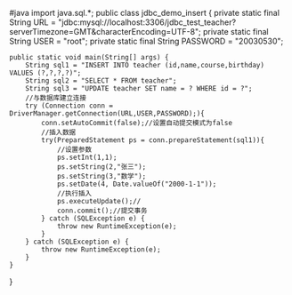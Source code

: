 #java
import java.sql.*;
public class jdbc_demo_insert {
    private static  final String URL = "jdbc:mysql://localhost:3306/jdbc_test_teacher?serverTimezone=GMT&characterEncoding=UTF-8";
    private static  final String USER = "root";
    private static  final String PASSWORD = "20030530";

    public static void main(String[] args) {
        String sql1 = "INSERT INTO teacher (id,name,course,birthday) VALUES (?,?,?,?)";
        String sql2 = "SELECT * FROM teacher";
        String sql3 = "UPDATE teacher SET name = ? WHERE id = ?";
        //与数据库建立连接
        try (Connection conn = DriverManager.getConnection(URL,USER,PASSWORD);){
            conn.setAutoCommit(false);//设置自动提交模式为false
            //插入数据
            try(PreparedStatement ps = conn.prepareStatement(sql1)){
                //设置参数
                ps.setInt(1,1);
                ps.setString(2,"张三");
                ps.setString(3,"数学");
                ps.setDate(4, Date.valueOf("2000-1-1"));
                //执行插入
                ps.executeUpdate();//
                conn.commit();//提交事务
            } catch (SQLException e) {
                throw new RuntimeException(e);
            }
        } catch (SQLException e) {
            throw new RuntimeException(e);
        }
    }

}
